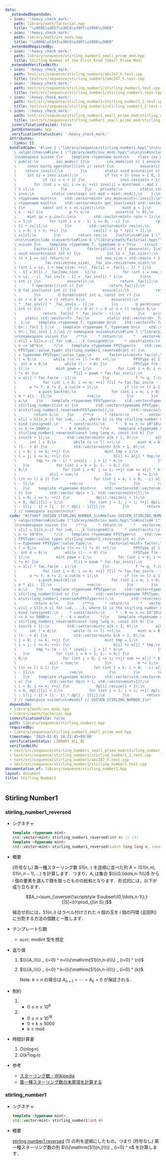 ```yaml
---
data:
  _extendedDependsOn:
  - icon: ':heavy_check_mark:'
    path: library/math/factorial.hpp
    title: "\u968E\u4E57\u30C6\u30FC\u30D6\u30EB"
  - icon: ':heavy_check_mark:'
    path: library/math/inv_mods.hpp
    title: "\u9006\u5143\u30C6\u30FC\u30D6\u30EB"
  _extendedRequiredBy:
  - icon: ':heavy_check_mark:'
    path: library/sequence/stirling_number1_small_prime_mod.hpp
    title: Stirling Number of the First Kind (Small Prime Mod)
  _extendedVerifiedWith:
  - icon: ':heavy_check_mark:'
    path: test/src/sequence/stirling_number1/abc247_h.test.cpp
    title: test/src/sequence/stirling_number1/abc247_h.test.cpp
  - icon: ':heavy_check_mark:'
    path: test/src/sequence/stirling_number1/stirling_number1.test.cpp
    title: test/src/sequence/stirling_number1/stirling_number1.test.cpp
  - icon: ':heavy_check_mark:'
    path: test/src/sequence/stirling_number1/stirling_number1_2.test.cpp
    title: test/src/sequence/stirling_number1/stirling_number1_2.test.cpp
  - icon: ':heavy_check_mark:'
    path: test/src/sequence/stirling_number1_small_prime_mod/stirling_number_of_the_first_kind_small_p_large_n.test.cpp
    title: test/src/sequence/stirling_number1_small_prime_mod/stirling_number_of_the_first_kind_small_p_large_n.test.cpp
  _isVerificationFailed: false
  _pathExtension: hpp
  _verificationStatusIcon: ':heavy_check_mark:'
  attributes:
    links: []
  bundledCode: "#line 1 \"library/sequence/stirling_number1.hpp\"\n\n\n\n#include\
    \ <algorithm>\n#line 1 \"library/math/inv_mods.hpp\"\n\n\n\n#include <vector>\n\
    \nnamespace suisen {\n    template <typename mint>\n    class inv_mods {\n   \
    \ public:\n        inv_mods() {}\n        inv_mods(int n) { ensure(n); }\n   \
    \     const mint& operator[](int i) const {\n            ensure(i);\n        \
    \    return invs[i];\n        }\n        static void ensure(int n) {\n       \
    \     int sz = invs.size();\n            if (sz < 2) invs = { 0, 1 }, sz = 2;\n\
    \            if (sz < n + 1) {\n                invs.resize(n + 1);\n        \
    \        for (int i = sz; i <= n; ++i) invs[i] = mint(mod - mod / i) * invs[mod\
    \ % i];\n            }\n        }\n    private:\n        static std::vector<mint>\
    \ invs;\n        static constexpr int mod = mint::mod();\n    };\n    template\
    \ <typename mint>\n    std::vector<mint> inv_mods<mint>::invs{};\n\n    template\
    \ <typename mint>\n    std::vector<mint> get_invs(const std::vector<mint>& vs)\
    \ {\n        const int n = vs.size();\n\n        mint p = 1;\n        for (auto&\
    \ e : vs) {\n            p *= e;\n            assert(e != 0);\n        }\n   \
    \     mint ip = p.inv();\n\n        std::vector<mint> rp(n + 1);\n        rp[n]\
    \ = 1;\n        for (int i = n - 1; i >= 0; --i) {\n            rp[i] = rp[i +\
    \ 1] * vs[i];\n        }\n        std::vector<mint> res(n);\n        for (int\
    \ i = 0; i < n; ++i) {\n            res[i] = ip * rp[i + 1];\n            ip *=\
    \ vs[i];\n        }\n        return res;\n    }\n}\n\n\n#line 1 \"library/math/factorial.hpp\"\
    \n\n\n\n#include <cassert>\n#line 6 \"library/math/factorial.hpp\"\n\nnamespace\
    \ suisen {\n    template <typename T, typename U = T>\n    struct factorial {\n\
    \        factorial() {}\n        factorial(int n) { ensure(n); }\n\n        static\
    \ void ensure(const int n) {\n            int sz = _fac.size();\n            if\
    \ (n + 1 <= sz) return;\n            int new_size = std::max(n + 1, sz * 2);\n\
    \            _fac.resize(new_size), _fac_inv.resize(new_size);\n            for\
    \ (int i = sz; i < new_size; ++i) _fac[i] = _fac[i - 1] * i;\n            _fac_inv[new_size\
    \ - 1] = U(1) / _fac[new_size - 1];\n            for (int i = new_size - 1; i\
    \ > sz; --i) _fac_inv[i - 1] = _fac_inv[i] * i;\n        }\n\n        T fac(const\
    \ int i) {\n            ensure(i);\n            return _fac[i];\n        }\n \
    \       T operator()(int i) {\n            return fac(i);\n        }\n       \
    \ U fac_inv(const int i) {\n            ensure(i);\n            return _fac_inv[i];\n\
    \        }\n        U binom(const int n, const int r) {\n            if (n < 0\
    \ or r < 0 or n < r) return 0;\n            ensure(n);\n            return _fac[n]\
    \ * _fac_inv[r] * _fac_inv[n - r];\n        }\n        U perm(const int n, const\
    \ int r) {\n            if (n < 0 or r < 0 or n < r) return 0;\n            ensure(n);\n\
    \            return _fac[n] * _fac_inv[n - r];\n        }\n    private:\n    \
    \    static std::vector<T> _fac;\n        static std::vector<U> _fac_inv;\n  \
    \  };\n    template <typename T, typename U>\n    std::vector<T> factorial<T,\
    \ U>::_fac{ 1 };\n    template <typename T, typename U>\n    std::vector<U> factorial<T,\
    \ U>::_fac_inv{ 1 };\n} // namespace suisen\n\n\n#line 7 \"library/sequence/stirling_number1.hpp\"\
    \n\nnamespace suisen {\n    /**\n     * return:\n     *   vector<mint> v s.t.\
    \ v[i] = S1[n,n-i] for i=0,...,k (unsigned)\n     * constraints:\n     *   0 <=\
    \ n <= 10^6\n     */\n    template <typename FPSType>\n    std::vector<typename\
    \ FPSType::value_type> stirling_number1_reversed(int n) {\n        using mint\
    \ = typename FPSType::value_type;\n        factorial<mint> fac(n);\n        int\
    \ l = 0;\n        while ((n >> l) != 0) ++l;\n        FPSType a{ 1 };\n      \
    \  int m = 0;\n        while (l-- > 0) {\n            FPSType f(m + 1), g(m +\
    \ 1);\n            mint powm = 1;\n            for (int i = 0; i <= m; ++i, powm\
    \ *= m) {\n                f[i] = powm * fac.fac_inv(i);\n                g[i]\
    \ = a[i] * fac.fac(m - i);\n            }\n            f *= g, f.cut(m + 1);\n\
    \            for (int i = 0; i <= m; ++i) f[i] *= fac.fac_inv(m - i);\n      \
    \      a *= f, m *= 2, a.cut(m + 1);\n            if ((n >> l) & 1) {\n      \
    \          a.push_back(0);\n                for (int i = m; i > 0; --i) a[i] +=\
    \ m * a[i - 1];\n                ++m;\n            }\n        }\n        return\
    \ a;\n    }\n    template <typename FPSType>\n    std::vector<typename FPSType::value_type>\
    \ stirling_number1(int n) {\n        std::vector<typename FPSType::value_type>\
    \ a(stirling_number1_reversed<FPSType>(n));\n        std::reverse(a.begin(), a.end());\n\
    \        return a;\n    }\n    /**\n     * return:\n     *   vector<mint> v s.t.\
    \ v[i] = S1[n,n-i] for i=0,...,k, where S1 is the stirling number of the first\
    \ kind (unsigned).\n     * constraints:\n     * - 0 <= n <= 10^18\n     * - 0\
    \ <= k <= 5000\n     * - k < mod\n     */\n    template <typename mint>\n    std::vector<mint>\
    \ stirling_number1_reversed(const long long n, const int k) {\n        inv_mods<mint>\
    \ invs(k + 1);\n        std::vector<mint> a(k + 1, 0);\n        a[0] = 1;\n  \
    \      int l = 0;\n        while (n >> l) ++l;\n        mint m = 0;\n        while\
    \ (l-- > 0) {\n            std::vector<mint> b(k + 1, 0);\n            for (int\
    \ j = 0; j <= k; ++j) {\n                mint tmp = 1;\n                for (int\
    \ i = j; i <= k; ++i) {\n                    b[i] += a[j] * tmp;\n           \
    \         tmp *= (m - i) * invs[i - j + 1] * m;\n                }\n         \
    \   }\n            for (int i = k + 1; i-- > 0;) {\n                mint sum =\
    \ 0;\n                for (int j = 0; j <= i; ++j) sum += a[j] * b[i - j];\n \
    \               a[i] = sum;\n            }\n            m *= 2;\n            if\
    \ ((n >> l) & 1) {\n                for (int i = k; i > 0; --i) a[i] += m * a[i\
    \ - 1];\n                ++m;\n            }\n        }\n        return a;\n \
    \   }\n    template <typename mint>\n    std::vector<std::vector<mint>> stirling_number1_table(int\
    \ n) {\n        std::vector dp(n + 1, std::vector<mint>{});\n        for (int\
    \ i = 0; i <= n; ++i) {\n            dp[i].resize(i + 1);\n            dp[i][0]\
    \ = 0, dp[i][i] = 1;\n            for (int j = 1; j < i; ++j) dp[i][j] = dp[i\
    \ - 1][j - 1] + (i - 1) * dp[i - 1][j];\n        }\n        return dp;\n    }\n\
    } // namespace suisen\n\n\n"
  code: "#ifndef SUISEN_STIRLING_NUMBER_1\n#define SUISEN_STIRLING_NUMBER_1\n\n#include\
    \ <algorithm>\n#include \"library/math/inv_mods.hpp\"\n#include \"library/math/factorial.hpp\"\
    \n\nnamespace suisen {\n    /**\n     * return:\n     *   vector<mint> v s.t.\
    \ v[i] = S1[n,n-i] for i=0,...,k (unsigned)\n     * constraints:\n     *   0 <=\
    \ n <= 10^6\n     */\n    template <typename FPSType>\n    std::vector<typename\
    \ FPSType::value_type> stirling_number1_reversed(int n) {\n        using mint\
    \ = typename FPSType::value_type;\n        factorial<mint> fac(n);\n        int\
    \ l = 0;\n        while ((n >> l) != 0) ++l;\n        FPSType a{ 1 };\n      \
    \  int m = 0;\n        while (l-- > 0) {\n            FPSType f(m + 1), g(m +\
    \ 1);\n            mint powm = 1;\n            for (int i = 0; i <= m; ++i, powm\
    \ *= m) {\n                f[i] = powm * fac.fac_inv(i);\n                g[i]\
    \ = a[i] * fac.fac(m - i);\n            }\n            f *= g, f.cut(m + 1);\n\
    \            for (int i = 0; i <= m; ++i) f[i] *= fac.fac_inv(m - i);\n      \
    \      a *= f, m *= 2, a.cut(m + 1);\n            if ((n >> l) & 1) {\n      \
    \          a.push_back(0);\n                for (int i = m; i > 0; --i) a[i] +=\
    \ m * a[i - 1];\n                ++m;\n            }\n        }\n        return\
    \ a;\n    }\n    template <typename FPSType>\n    std::vector<typename FPSType::value_type>\
    \ stirling_number1(int n) {\n        std::vector<typename FPSType::value_type>\
    \ a(stirling_number1_reversed<FPSType>(n));\n        std::reverse(a.begin(), a.end());\n\
    \        return a;\n    }\n    /**\n     * return:\n     *   vector<mint> v s.t.\
    \ v[i] = S1[n,n-i] for i=0,...,k, where S1 is the stirling number of the first\
    \ kind (unsigned).\n     * constraints:\n     * - 0 <= n <= 10^18\n     * - 0\
    \ <= k <= 5000\n     * - k < mod\n     */\n    template <typename mint>\n    std::vector<mint>\
    \ stirling_number1_reversed(const long long n, const int k) {\n        inv_mods<mint>\
    \ invs(k + 1);\n        std::vector<mint> a(k + 1, 0);\n        a[0] = 1;\n  \
    \      int l = 0;\n        while (n >> l) ++l;\n        mint m = 0;\n        while\
    \ (l-- > 0) {\n            std::vector<mint> b(k + 1, 0);\n            for (int\
    \ j = 0; j <= k; ++j) {\n                mint tmp = 1;\n                for (int\
    \ i = j; i <= k; ++i) {\n                    b[i] += a[j] * tmp;\n           \
    \         tmp *= (m - i) * invs[i - j + 1] * m;\n                }\n         \
    \   }\n            for (int i = k + 1; i-- > 0;) {\n                mint sum =\
    \ 0;\n                for (int j = 0; j <= i; ++j) sum += a[j] * b[i - j];\n \
    \               a[i] = sum;\n            }\n            m *= 2;\n            if\
    \ ((n >> l) & 1) {\n                for (int i = k; i > 0; --i) a[i] += m * a[i\
    \ - 1];\n                ++m;\n            }\n        }\n        return a;\n \
    \   }\n    template <typename mint>\n    std::vector<std::vector<mint>> stirling_number1_table(int\
    \ n) {\n        std::vector dp(n + 1, std::vector<mint>{});\n        for (int\
    \ i = 0; i <= n; ++i) {\n            dp[i].resize(i + 1);\n            dp[i][0]\
    \ = 0, dp[i][i] = 1;\n            for (int j = 1; j < i; ++j) dp[i][j] = dp[i\
    \ - 1][j - 1] + (i - 1) * dp[i - 1][j];\n        }\n        return dp;\n    }\n\
    } // namespace suisen\n\n#endif // SUISEN_STIRLING_NUMBER_1\n"
  dependsOn:
  - library/math/inv_mods.hpp
  - library/math/factorial.hpp
  isVerificationFile: false
  path: library/sequence/stirling_number1.hpp
  requiredBy:
  - library/sequence/stirling_number1_small_prime_mod.hpp
  timestamp: '2023-01-01 18:21:45+09:00'
  verificationStatus: LIBRARY_ALL_AC
  verifiedWith:
  - test/src/sequence/stirling_number1_small_prime_mod/stirling_number_of_the_first_kind_small_p_large_n.test.cpp
  - test/src/sequence/stirling_number1/stirling_number1_2.test.cpp
  - test/src/sequence/stirling_number1/abc247_h.test.cpp
  - test/src/sequence/stirling_number1/stirling_number1.test.cpp
documentation_of: library/sequence/stirling_number1.hpp
layout: document
title: Stirling Number1
---
```

## Stirling Number1

### stirling_number1_reversed

- シグネチャ

  ```cpp
  template <typename mint>
  std::vector<mint> stirling_number1_reversed(int n) // (1)
  template <typename mint>
  std::vector<mint> stirling_number1_reversed(const long long n, const int k) // (2)
  ```

- 概要
  
  (符号なし) 第一種スターリング数 $\mathrm{S1}(n,\cdot)$ を逆順に並べた列 $A=(\mathrm{S1}(n,n),\mathrm{S1}(n,n-1),\ldots)$ を計算します．つまり，$A_i$ は集合 $\\\{0,\ldots,n-1\\\}$ から $i$ 個の要素を選んで積を取ったものの総和となります．形式的には，以下が成り立ちます．

  $$A_i=\sum_{\overset{\scriptstyle S\subset\{0,\ldots,n-1\},}{|S|=i}}\prod_{j\in S} j$$

  組合せ的には，$\mathrm{S1}(n,i)$ はラベル付けされた $n$ 個の玉を $i$ 個の円環 (巡回列) に分割する方法の個数と一致します．

- テンプレート引数

  - `mint`: modint 型を想定

- 返り値

  1. $\\\{A_i\\\} _ {i=0} ^ n=\\\{\mathrm{S1}(n,n-i)\\\} _ {i=0} ^ {n}$
  2. $\\\{A_i\\\} _ {i=0} ^ k=\\\{\mathrm{S1}(n,n-i)\\\} _ {i=0} ^ {k}$

      Note. $k>n$ の場合は $A_{n+1}=\cdots=A_{k}=0$ が保証される．

- 制約

  1. - $0\leq n\leq 10 ^ 6$
  2. - $0\leq n\leq 10 ^ {18}$
     - $0\leq k\leq 5000$
     - $k\lt \mathrm{mod}$

- 時間計算量

  1. $O(n\log n)$
  2. $O(k ^ 2\log n)$

- 参考

  - [スターリング数 - Wikipedia](https://ja.wikipedia.org/wiki/%E3%82%B9%E3%82%BF%E3%83%BC%E3%83%AA%E3%83%B3%E3%82%B0%E6%95%B0)
  - [第一種スターリング数の末尾項を計算する](https://suisen-kyopro.hatenablog.com/entry/2021/06/02/225932)

### stirling_number1

- シグネチャ
  
  ```cpp
  template <typename mint>
  std::vector<mint> stirling_number1(int n)
  ```

- 概要
  
  [stirling number1 reversed](#stirling_number1_reversed) (1) の列を逆順にしたもの，つまり (符号なし) 第一種スターリング数の列 $\\\{\mathrm{S1}(n,i)\\\} _ {i=0} ^ n$ を計算します．